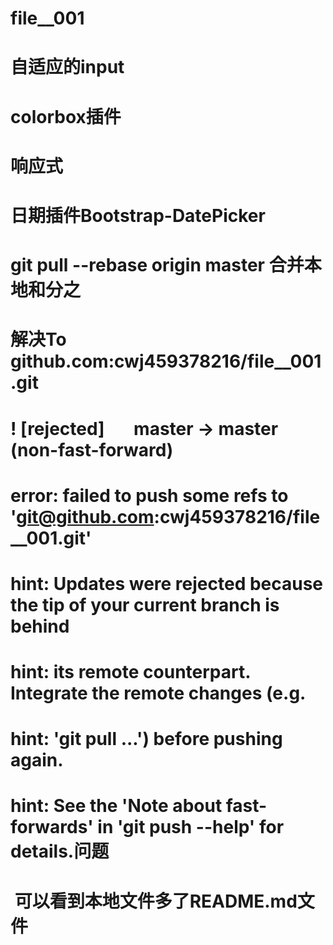 # file__001
# 自适应的input
# colorbox插件
# 响应式
# 日期插件Bootstrap-DatePicker
#  git pull --rebase origin master 合并本地和分之
# 解决To github.com:cwj459378216/file__001.git
# ! [rejected]        master -> master (non-fast-forward)
# error: failed to push some refs to 'git@github.com:cwj459378216/file__001.git'
# hint: Updates were rejected because the tip of your current branch is behind
# hint: its remote counterpart. Integrate the remote changes (e.g.
# hint: 'git pull ...') before pushing again.
# hint: See the 'Note about fast-forwards' in 'git push --help' for details.问题
#  可以看到本地文件多了README.md文件
#
